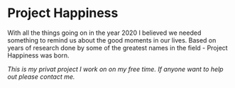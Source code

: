 # Project Happiness

With all the things going on in the year 2020 I believed we needed something to remind us about the good moments in our lives.
Based on years of research done by some of the greatest names in the field - Project Happiness was born.


*This is my privat project I work on on my free time. If anyone want to help out please contact me.*
